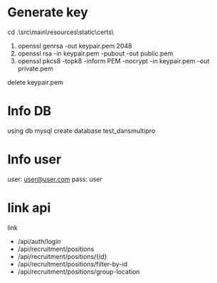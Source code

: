# Generate key 
cd .\src\main\resources\static\certs\
1. openssl genrsa -out keypair.pem 2048
2. openssl rsa -in keypair.pem -pubout -out public.pem
3. openssl pkcs8 -topk8 -inform PEM -nocrypt -in keypair.pem -out private.pem

delete keypair.pem 

# Info DB
using db mysql
create database test_dansmultipro

# Info user
user: user@user.com
pass: user

# link api
link 
- /api/auth/login
- /api/recruitment/positions
- /api/recruitment/positions/{id}
- /api/recruitment/positions/filter-by-id
- /api/recruitment/positions/group-location
